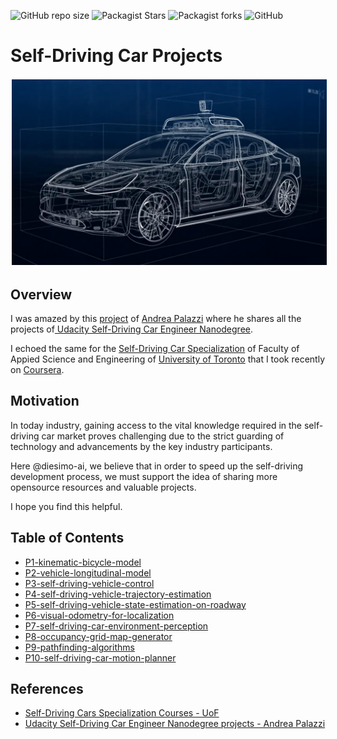 ![GitHub repo size](https://img.shields.io/github/repo-size/afondiel/self-driving-car-projects.svg) ![Packagist Stars](https://img.shields.io/github/stars/afondiel/self-driving-car-projects.svg) ![Packagist forks](https://img.shields.io/github/forks/afondiel/self-driving-car-projects.svg) ![GitHub](https://img.shields.io/github/license/diesimo-ai/self-driving-car-projects)

# Self-Driving Car Projects

<img src="https://github.com/afondiel/Self-Driving-Cars-Specialization/blob/main/Course1-Introduction-to-Self-Driving-Cars/resources/w1/img/m0-intro.png?raw=true" width="600" style="border:0px solid #FFFFFF; padding:1px; margin:1px">

## Overview

I was amazed by this [project](https://github.com/ndrplz/self-driving-car) of [Andrea Palazzi](https://github.com/ndrplz) where he shares all the projects of[ Udacity Self-Driving Car Engineer Nanodegree](https://www.udacity.com/course/self-driving-car-engineer-nanodegree--nd0013).


I echoed the same for the [Self-Driving Car Specialization](https://github.com/afondiel/Self-Driving-Cars-Specialization) of Faculty of Appied Science and Engineering of [University of Toronto](https://www.autodrive.utoronto.ca/) that I took recently on [Coursera](https://www.coursera.org/specializations/self-driving-cars).

## Motivation 

In today industry, gaining access to the vital knowledge required in the self-driving car market proves challenging due to the strict guarding of technology and advancements by the key industry participants.

Here @diesimo-ai, we believe that in order to speed up the self-driving development process, we must support the idea of sharing more opensource resources and valuable projects. 

I hope you find this helpful.

## Table of Contents 

- [P1-kinematic-bicycle-model](https://github.com/afondiel/self-driving-car-projects/tree/main/p1-kinematic-bicycle-model)
- [P2-vehicle-longitudinal-model](https://github.com/diesimo-ai/self-driving-car-projects/tree/main/p2-vehicle-longitudinal-model)
- [P3-self-driving-vehicle-control](https://github.com/diesimo-ai/self-driving-car-projects/tree/main/p3-self-driving-vehicle-control)
- [P4-self-driving-vehicle-trajectory-estimation](https://github.com/diesimo-ai/self-driving-car-projects/tree/main/p4-self-driving-vehicle-trajectory-estimation)
- [P5-self-driving-vehicle-state-estimation-on-roadway](https://github.com/diesimo-ai/self-driving-car-projects/tree/main/p5-self-driving-vehicle-state-estimation-on-roadway)
- [P6-visual-odometry-for-localization](https://github.com/diesimo-ai/self-driving-car-projects/tree/main/p6-visual-odometry-for-localization)
- [P7-self-driving-car-environment-perception](#)
- [P8-occupancy-grid-map-generator](#)
- [P9-pathfinding-algorithms](#)
- [P10-self-driving-car-motion-planner](#)


## References

- [Self-Driving Cars Specialization Courses - UoF](https://github.com/afondiel/Self-Driving-Cars-Specialization-Coursera)
- [Udacity Self-Driving Car Engineer Nanodegree projects - Andrea Palazzi ](https://github.com/ndrplz/self-driving-car)


